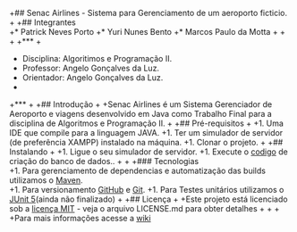 +## Senac Airlines - Sistema para Gerenciamento de um aeroporto ficticio.   
 +
 +## Integrantes  
 +* Patrick Neves Porto 
 +* Yuri Nunes Bento
 +* Marcos Paulo da Motta 
 +
 +
 +
 +***
 +
 + Disciplina: Algoritimos e Programação II.  
 + Professor: Angelo Gonçalves da Luz.   
 + Orientador: Angelo Gonçalves da Luz.    
 +
 +***
 +
 +## Introdução 
 +
 +Senac Airlines é um Sistema Gerenciador de Aeroporto e viagens desenvolvido em Java como Trabalho Final para a disciplina de Algoritmos e Programação II. 
 +
 +## Pré-requisitos
 +
 +1. Uma IDE que compile para a linguagem JAVA.
 +1. Ter um simulador de servidor (de preferência XAMPP) instalado na máquina.
 +1. Clonar o projeto.
 +
 +## Instalando 
 +
 +1. Ligue o seu simulador de servidor.
 +1. Execute o [codigo](https://github.com/tricknp/Senac-Airlines/blob/master/senacairlines.sql) de criação do banco de dados..
 +
 +
 +### Tecnologias  
 +1. Para gerenciamento de dependencias e automatização das builds utilizamos o [Maven](https://maven.apache.org/).    
 +1. Para versionamento [GitHub](https://github.com/) e [Git](https://git-scm.com/).
 +1. Para Testes unitários utilizamos o [JUnit 5](http://junit.org/junit5/)(ainda não finalizado)
 +
 +## Licença 
 +
 +Este projeto está licenciado sob a [licença MIT](https://github.com/tricknp/Senac-Airlines/blob/master/LICENSE) - veja o arquivo LICENSE.md para obter detalhes
 +
 +
 +
 +Para mais informações acesse a [wiki](https://github.com/tricknp/Senac-Airlines/wiki) 
